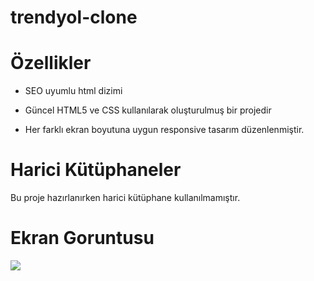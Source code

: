 # trendyol-clone

<h1> Özellikler </h1>

* SEO uyumlu html dizimi

* Güncel HTML5 ve CSS kullanılarak oluşturulmuş bir projedir

* Her farklı ekran boyutuna uygun responsive tasarım düzenlenmiştir.

<h1> Harici Kütüphaneler </h1>

Bu proje hazırlanırken harici kütüphane kullanılmamıştır.

<h1> Ekran Goruntusu </h1>

![](trendyol.gif)
